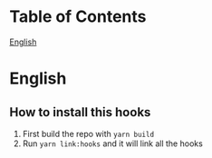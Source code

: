 # Table of Contents
  [English](#english)

# English

## How to install this hooks

1. First build the repo with `yarn build`
1. Run `yarn link:hooks` and it will link all the hooks

